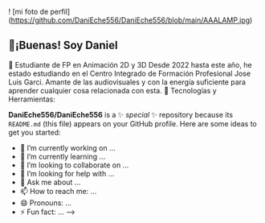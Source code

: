! [mi foto de perfil] (https://github.com/DaniEche556/DaniEche556/blob/main/AAALAMP.jpg)
## 👋¡Buenas! Soy Daniel 

👾 Estudiante de FP en Animación 2D y 3D
Desde 2022 hasta este año, he estado estudiando en el Centro Integrado de Formación Profesional Jose Luis Garci.
Amante de las audiovisuales y con la energía suficiente para aprender cualquier cosa relacionada con esta.
🔧 Tecnologías y Herramientas:

**DaniEche556/DaniEche556** is a ✨ _special_ ✨ repository because its `README.md` (this file) appears on your GitHub profile.
Here are some ideas to get you started:

- 🔭 I’m currently working on ...
- 🌱 I’m currently learning ...
- 👯 I’m looking to collaborate on ...
- 🤔 I’m looking for help with ...
- 💬 Ask me about ...
- 📫 How to reach me: ...
- 😄 Pronouns: ...
- ⚡ Fun fact: ...
-->
